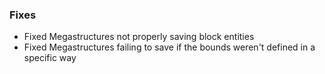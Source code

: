 ### Fixes
- Fixed Megastructures not properly saving block entities
- Fixed Megastructures failing to save if the bounds weren't defined in a specific way